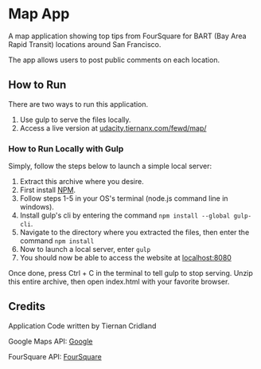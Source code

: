 # Map App

A map application showing top tips from FourSquare for BART (Bay Area Rapid Transit) locations around San Francisco.

The app allows users to post public comments on each location.

## How to Run

There are two ways to run this application.

1. Use gulp to serve the files locally.
2. Access a live version at [udacity.tiernanx.com/fewd/map/](http://udacity.tiernanx.com/fewd/map/)

### How to Run Locally with Gulp

Simply, follow the steps below to launch a simple local server:

1. Extract this archive where you desire.
2. First install [NPM](https://www.npmjs.com/).
3. Follow steps 1-5 in your OS's terminal (node.js command line in windows).
3. Install gulp's cli by entering the command `npm install --global gulp-cli`.
4. Navigate to the directory where you extracted the files, then enter the command `npm install`
5. Now to launch a local server, enter `gulp`
6. You should now be able to access the website at [localhost:8080](http://localhost:8080)

Once done, press Ctrl + C in the terminal to tell gulp to stop serving.
Unzip this entire archive, then open index.html with your favorite browser.

## Credits

Application Code written by Tiernan Cridland

Google Maps API: [Google](https://developers.google.com/maps/)

FourSquare API: [FourSquare](http://foursquare.com)